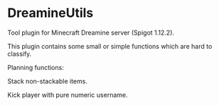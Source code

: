 # DreamineUtils
Tool plugin for Minecraft Dreamine server (Spigot 1.12.2). 

This plugin contains some small or simple functions which are hard to classify. 

Planning functions:

Stack non-stackable items.

Kick player with pure numeric username.
